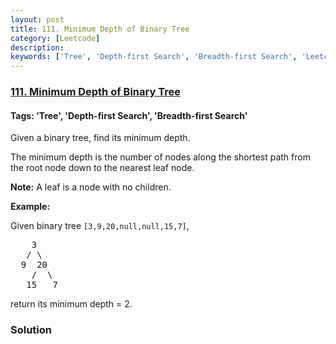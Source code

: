 ```yaml
---
layout: post
title: 111. Minimum Depth of Binary Tree
category: [Leetcode]
description: 
keywords: ['Tree', 'Depth-first Search', 'Breadth-first Search', 'Leetcode', 'Easy']
---
```

### [111. Minimum Depth of Binary Tree](https://leetcode.com/problems/minimum-depth-of-binary-tree)

#### Tags: 'Tree', 'Depth-first Search', 'Breadth-first Search'

<div class="content__u3I1 question-content__JfgR"><div><p>Given a binary tree, find its minimum depth.</p>
<p>The minimum depth is the number of nodes along the shortest path from the root node down to the nearest leaf node.</p>
<p><strong>Note:</strong> A leaf is a node with no children.</p>
<p><strong>Example:</strong></p>
<p>Given binary tree <code>[3,9,20,null,null,15,7]</code>,</p>
<pre>    3
   / \
  9  20
    /  \
   15   7</pre>
<p>return its minimum depth = 2.</p>
</div></div>

### Solution
